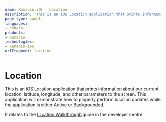 ```yaml
---
name: Xamarin.iOS - Location
description: 'This is an iOS Location application that prints information about our current location: latitude, longitude, and other parameters to the screen....'
page_type: sample
languages:
- csharp
products:
- xamarin
technologies:
- xamarin-ios
urlFragment: location
---
```

# Location
 This is an iOS Location application that prints information about our current location: latitude, longitude, and other parameters to the screen. This application will demonstrate how to properly perform location updates while the application is either Active or Backgrounded.
 
It relates to the [Location Walkthrough](/guides/ios/application_fundamentals/backgrounding/part_4_ios_backgrounding_walkthroughs/location_walkthrough/) guide in the developer centre.

